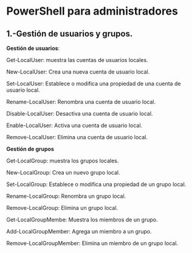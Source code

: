 # PowerShell para administradores
## 1.-Gestión de usuarios y grupos.

**Gestión de usuarios**:

Get-LocalUser: muestra las cuentas de usuarios locales.

New-LocalUser: Crea una nueva cuenta de usuario local.

Set-LocalUser: Establece o modifica una propiedad de una cuenta de usuario local.

Rename-LocalUser: Renombra una cuenta de usuario local.

Disable-LocalUser: Desactiva una cuenta de usuario local.

Enable-LocalUser: Activa una cuenta de usuario local.

Remove-LocalUser: Elimina una cuenta de usuario local.


**Gestión de grupos**

Get-LocalGroup: muestra los grupos locales.

New-LocalGroup: Crea un nuevo grupo local.

Set-LocalGroup: Establece o modifica una propiedad de un grupo local.
 
Rename-LocalGroup: Renombra un grupo local.

Remove-LocalGroup: Elimina un grupo local.

Get-LocalGroupMembe: Muestra los miembros de un grupo.

Add-LocalGroupMember: Agrega un miembro a un grupo.

Remove-LocalGroupMember: Elimina un miembro de un grupo local.

